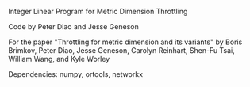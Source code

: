 Integer Linear Program for Metric Dimension Throttling

Code by Peter Diao and Jesse Geneson

For the paper "Throttling for metric dimension and its variants" by Boris Brimkov, Peter Diao, Jesse Geneson, Carolyn Reinhart, Shen-Fu Tsai, William Wang, and Kyle Worley

Dependencies: numpy, ortools, networkx
